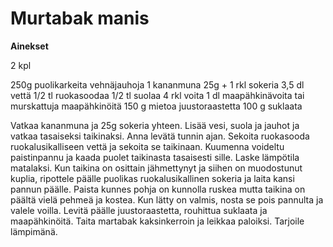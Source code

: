 # Murtabak manis

**Ainekset**

2 kpl

250g puolikarkeita vehnäjauhoja
1 kananmuna
25g + 1 rkl sokeria 
3,5 dl vettä
1/2 tl ruokasoodaa
1/2 tl suolaa
4 rkl voita
1 dl maapähkinävoita tai murskattuja maapähkinöitä
150 g mietoa juustoraastetta
100 g suklaata

Vatkaa kananmuna ja 25g sokeria yhteen. Lisää vesi, suola ja jauhot ja vatkaa tasaiseksi taikinaksi. Anna levätä tunnin ajan. Sekoita ruokasooda ruokalusikalliseen vettä ja sekoita se taikinaan. Kuumenna voideltu paistinpannu ja kaada puolet taikinasta tasaisesti sille. Laske lämpötila matalaksi. Kun taikina on osittain jähmettynyt ja siihen on muodostunut kuplia, ripottele päälle puolikas ruokalusikallinen sokeria ja laita kansi pannun päälle. Paista kunnes pohja on kunnolla ruskea mutta taikina on päältä vielä pehmeä ja kostea. Kun lätty on valmis, nosta se pois pannulta ja valele voilla. Levitä päälle juustoraastetta, rouhittua suklaata ja maapähkinöitä. Taita martabak kaksinkerroin ja leikkaa paloiksi. Tarjoile lämpimänä.